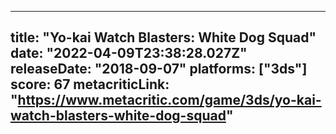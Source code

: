 
---
title: "Yo-kai Watch Blasters: White Dog Squad"
date: "2022-04-09T23:38:28.027Z"
releaseDate: "2018-09-07"
platforms: ["3ds"]
score: 67
metacriticLink: "https://www.metacritic.com/game/3ds/yo-kai-watch-blasters-white-dog-squad"
---
